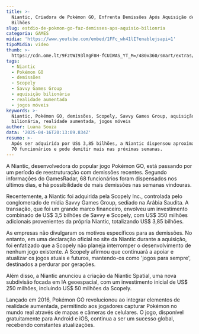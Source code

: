 ```yaml
---
title: >-
  Niantic, Criadora de Pokémon GO, Enfrenta Demissões Após Aquisição de US$ 3,85
  Bilhões
slug: estdio-de-pokmon-go-faz-demisses-aps-aquisio-bilionria
categoria: GAMES
midia: 'https://www.youtube.com/embed/1FFc_wh41lI?enablejsapi=1'
tipoMidia: video
thumb: >-
  https://cdn.ome.lt/9FztWI93lXgF8H-fCUIWAS_YT_M=/480x360/smart/extras/conteudos/Captura_de_tela_2025-04-16_155858.png
tags:
  - Niantic
  - Pokémon GO
  - demissões
  - Scopely
  - Savvy Games Group
  - aquisição bilionária
  - realidade aumentada
  - jogos móveis
keywords: >-
  Niantic, Pokémon GO, demissões, Scopely, Savvy Games Group, aquisição
  bilionária, realidade aumentada, jogos móveis
author: Luana Souza
data: '2025-04-16T20:13:09.834Z'
resumo: >-
  Após ser adquirida por US$ 3,85 bilhões, a Niantic dispensou aproximadamente
  70 funcionários e pode demitir mais nas próximas semanas.
---
```


A Niantic, desenvolvedora do popular jogo Pokémon GO, está passando por um período de reestruturação com demissões recentes. Segundo informações do GamesRadar, 68 funcionários foram dispensados nos últimos dias, e há possibilidade de mais demissões nas semanas vindouras.

Recentemente, a Niantic foi adquirida pela Scopely Inc., controlada pelo conglomerado de mídia Savvy Games Group, sediado na Arábia Saudita. A transação, que foi um grande marco financeiro, envolveu um investimento combinado de US$ 3,5 bilhões de Savvy e Scopely, com US$ 350 milhões adicionais provenientes da própria Niantic, totalizando US$ 3,85 bilhões.

As empresas não divulgaram os motivos específicos para as demissões. No entanto, em uma declaração oficial no site da Niantic durante a aquisição, foi enfatizado que a Scopely não planeja interromper o desenvolvimento de nenhum jogo existente. A Scopely afirmou que continuará a apoiar e atualizar os jogos atuais e futuros, mantendo-os como 'jogos para sempre', destinados a perdurar por gerações.

Além disso, a Niantic anunciou a criação da Niantic Spatial, uma nova subdivisão focada em IA geoespacial, com um investimento inicial de US$ 250 milhões, incluindo US$ 50 milhões da Scopely.

Lançado em 2016, Pokémon GO revolucionou ao integrar elementos de realidade aumentada, permitindo aos jogadores capturar Pokémon no mundo real através de mapas e câmeras de celulares. O jogo, disponível gratuitamente para Android e iOS, continua a ser um sucesso global, recebendo constantes atualizações.
